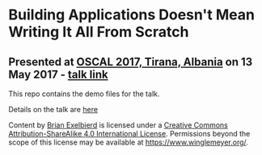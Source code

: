 #  Building Applications Doesn't Mean Writing It All From Scratch
## Presented at [OSCAL 2017, Tirana, Albania](ihttps://oscal.openlabs.cc/) on 13 May 2017 - [talk link](https://eventyay.com/e/ecc2001a/sessions/)

This repo contains the demo files for the talk.

Details on the talk are [here](https://www.winglemeyer.org/talks/OSCAL.2017.Dont.Write.It.All/)

<span xmlns:dct="http://purl.org/dc/terms/" property="dct:title">Content</span> by <a xmlns:cc="http://creativecommons.org/ns#" href="https://www.winglemeyer.org/" property="cc:attributionName" rel="cc:attributionURL">Brian Exelbierd</a> is licensed under a <a rel="license" href="http://creativecommons.org/licenses/by-sa/4.0/">Creative Commons Attribution-ShareAlike 4.0 International License</a>. Permissions beyond the scope of this license may be available at <a xmlns:cc="http://creativecommons.org/ns#" href="https://www.winglemeyer.org/" rel="cc:morePermissions">https://www.winglemeyer.org/</a>.
